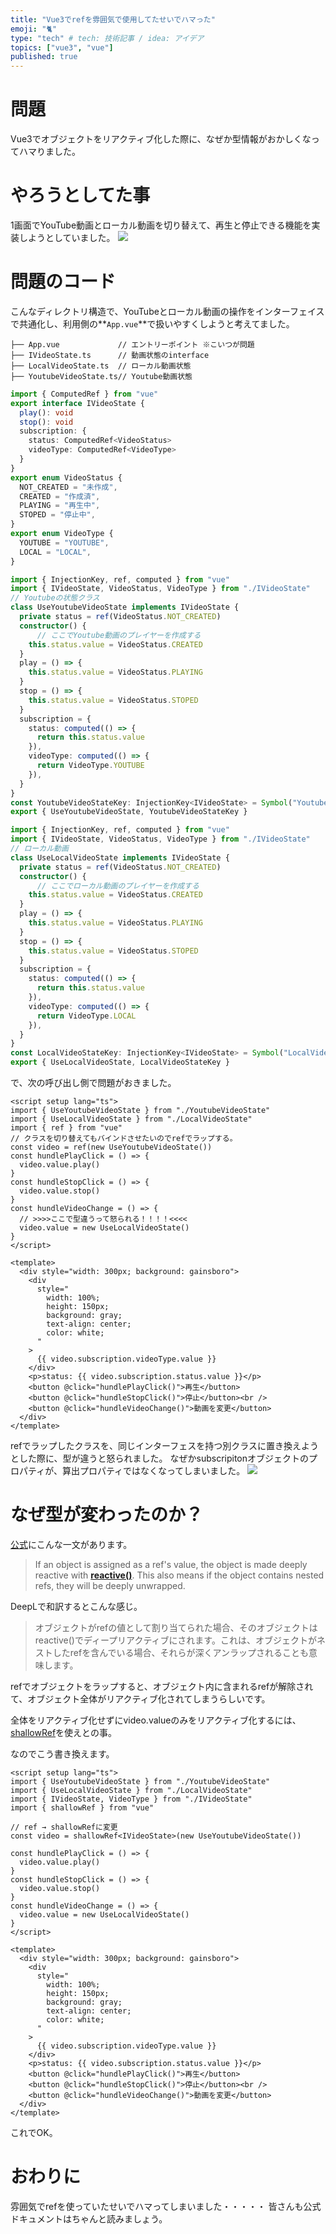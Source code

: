 ```yaml
---
title: "Vue3でrefを雰囲気で使用してたせいでハマった"
emoji: "🐈"
type: "tech" # tech: 技術記事 / idea: アイデア
topics: ["vue3", "vue"]
published: true
---
```


# 問題
Vue3でオブジェクトをリアクティブ化した際に、なぜか型情報がおかしくなってハマりました。

# やろうとしてた事
1画面でYouTube動画とローカル動画を切り替えて、再生と停止できる機能を実装しようとしていました。
![](/images/8bba521161f3f7/1.gif)

# 問題のコード
こんなディレクトリ構造で、YouTubeとローカル動画の操作をインターフェイスで共通化し、利用側の**`App.vue`**で扱いやすくしようと考えてました。

```tsx
├── App.vue             // エントリーポイント ※こいつが問題
├── IVideoState.ts      // 動画状態のinterface
├── LocalVideoState.ts  // ローカル動画状態
├── YoutubeVideoState.ts// Youtube動画状態
```

```tsx:IVideoState.ts
import { ComputedRef } from "vue"
export interface IVideoState {
  play(): void
  stop(): void
  subscription: {
    status: ComputedRef<VideoStatus>
    videoType: ComputedRef<VideoType>
  }
}
export enum VideoStatus {
  NOT_CREATED = "未作成",
  CREATED = "作成済",
  PLAYING = "再生中",
  STOPED = "停止中",
}
export enum VideoType {
  YOUTUBE = "YOUTUBE",
  LOCAL = "LOCAL",
}
```

```tsx:LocalVideoState.ts
import { InjectionKey, ref, computed } from "vue"
import { IVideoState, VideoStatus, VideoType } from "./IVideoState"
// Youtubeの状態クラス
class UseYoutubeVideoState implements IVideoState {
  private status = ref(VideoStatus.NOT_CREATED)
  constructor() {
	  // ここでYoutube動画のプレイヤーを作成する
    this.status.value = VideoStatus.CREATED
  }
  play = () => {
    this.status.value = VideoStatus.PLAYING
  }
  stop = () => {
    this.status.value = VideoStatus.STOPED
  }
  subscription = {
    status: computed(() => {
      return this.status.value
    }),
    videoType: computed(() => {
      return VideoType.YOUTUBE
    }),
  }
}
const YoutubeVideoStateKey: InjectionKey<IVideoState> = Symbol("YoutubeVideoState")
export { UseYoutubeVideoState, YoutubeVideoStateKey }
```

```tsx:YoutubeVideoState.ts
import { InjectionKey, ref, computed } from "vue"
import { IVideoState, VideoStatus, VideoType } from "./IVideoState"
// ローカル動画
class UseLocalVideoState implements IVideoState {
  private status = ref(VideoStatus.NOT_CREATED)
  constructor() {
	  // ここでローカル動画のプレイヤーを作成する
    this.status.value = VideoStatus.CREATED
  }
  play = () => {
    this.status.value = VideoStatus.PLAYING
  }
  stop = () => {
    this.status.value = VideoStatus.STOPED
  }
  subscription = {
    status: computed(() => {
      return this.status.value
    }),
    videoType: computed(() => {
      return VideoType.LOCAL
    }),
  }
}
const LocalVideoStateKey: InjectionKey<IVideoState> = Symbol("LocalVideoState")
export { UseLocalVideoState, LocalVideoStateKey }
```

で、次の呼び出し側で問題がおきました。
```vue:App.vue
<script setup lang="ts">
import { UseYoutubeVideoState } from "./YoutubeVideoState"
import { UseLocalVideoState } from "./LocalVideoState"
import { ref } from "vue"
// クラスを切り替えてもバインドさせたいのでrefでラップする。
const video = ref(new UseYoutubeVideoState())
const hundlePlayClick = () => {
  video.value.play()
}
const hundleStopClick = () => {
  video.value.stop()
}
const hundleVideoChange = () => {
  // >>>>ここで型違うって怒られる！！！！<<<<
  video.value = new UseLocalVideoState()
}
</script>

<template>
  <div style="width: 300px; background: gainsboro">
    <div
      style="
        width: 100%;
        height: 150px;
        background: gray;
        text-align: center;
        color: white;
      "
    >
      {{ video.subscription.videoType.value }}
    </div>
    <p>status: {{ video.subscription.status.value }}</p>
    <button @click="hundlePlayClick()">再生</button>
    <button @click="hundleStopClick()">停止</button><br />
    <button @click="hundleVideoChange()">動画を変更</button>
  </div>
</template>
```

refでラップしたクラスを、同じインターフェスを持つ別クラスに置き換えようとした際に、型が違うと怒られました。
なぜかsubscripitonオブジェクトのプロパティが、算出プロパティではなくなってしまいました。
![](/images/8bba521161f3f7/Untitled.png)

# なぜ型が変わったのか？
[公式](https://ja.vuejs.org/api/reactivity-core.html#ref)にこんな一文があります。

> If an object is assigned as a ref's value, the object is made deeply reactive with **[reactive()](https://vuejs.org/api/reactivity-core.html#reactive)**. This also means if the object contains nested refs, they will be deeply unwrapped.
    
DeepLで和訳するとこんな感じ。
> オブジェクトがrefの値として割り当てられた場合、そのオブジェクトはreactive()でディープリアクティブにされます。これは、オブジェクトがネストしたrefを含んでいる場合、それらが深くアンラップされることも意味します。
    
    

refでオブジェクトをラップすると、オブジェクト内に含まれるrefが解除されて、オブジェクト全体がリアクティブ化されてしまうらしいです。

全体をリアクティブ化せずにvideo.valueのみをリアクティブ化するには、[shallowRef](https://ja.vuejs.org/api/reactivity-advanced.html#shallowref)を使えとの事。

なのでこう書き換えます。

```vue:App.vue
<script setup lang="ts">
import { UseYoutubeVideoState } from "./YoutubeVideoState"
import { UseLocalVideoState } from "./LocalVideoState"
import { IVideoState, VideoType } from "./IVideoState"
import { shallowRef } from "vue"

// ref → shallowRefに変更
const video = shallowRef<IVideoState>(new UseYoutubeVideoState())

const hundlePlayClick = () => {
  video.value.play()
}
const hundleStopClick = () => {
  video.value.stop()
}
const hundleVideoChange = () => {
  video.value = new UseLocalVideoState()
}
</script>

<template>
  <div style="width: 300px; background: gainsboro">
    <div
      style="
        width: 100%;
        height: 150px;
        background: gray;
        text-align: center;
        color: white;
      "
    >
      {{ video.subscription.videoType.value }}
    </div>
    <p>status: {{ video.subscription.status.value }}</p>
    <button @click="hundlePlayClick()">再生</button>
    <button @click="hundleStopClick()">停止</button><br />
    <button @click="hundleVideoChange()">動画を変更</button>
  </div>
</template>
```

これでOK。

# おわりに
雰囲気でrefを使っていたせいでハマってしまいました・・・・・
皆さんも公式ドキュメントはちゃんと読みましょう。